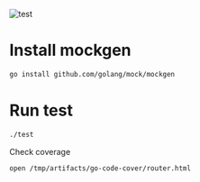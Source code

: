 ![test](https://github.com/suzuito/bookstore-go/workflows/test/badge.svg)

# Install mockgen

```bash
go install github.com/golang/mock/mockgen
```

# Run test

```bash
./test
```

Check coverage

```bash
open /tmp/artifacts/go-code-cover/router.html
```